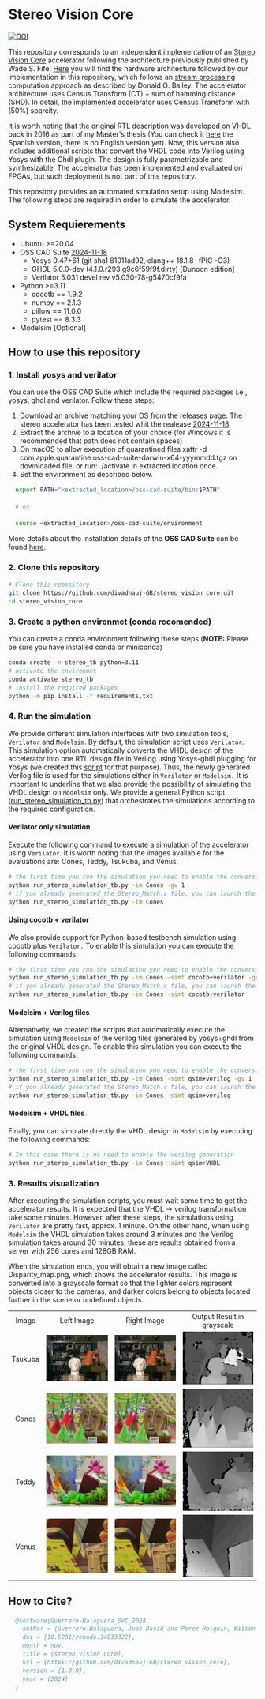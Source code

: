 # Stereo Vision Core

[![DOI](https://zenodo.org/badge/749339858.svg)](https://doi.org/10.5281/zenodo.14033322)

This repository corresponds to an independent implementation of an [Stereo Vision Core](https://ieeexplore.ieee.org/document/6213095) accelerator following the architecture previously published by Wade S. Fife. [Here](https://github.com/divadnauj-GB/stereo_vision_core/blob/main/docs/Stereo_Match_Core.pdf) you will find the hardware architecture followed by our implementation in this repository, which follows an [stream processing](https://books.google.it/books?hl=en&lr=&id=zBvQEAAAQBAJ&oi=fnd&pg=PR13&dq=info:VoM82DhlG14J:scholar.google.com&ots=Kd3v-oct1x&sig=0lTqyihl90F4YWILAg8FHmiNHlI&redir_esc=y#v=onepage&q&f=false) computation approach as described by Donald G. Bailey. The accelerator architecture uses Census Transform (CT) + sum of hamming distance (SHD). In detail, the implemented accelerator uses Census Transform with (50%) sparcity.

It is worth noting that the original RTL description was developed on VHDL back in 2016 as part of my Master's thesis (You can check it [here](https://github.com/divadnauj-GB/stereo_vision_core/blob/main/docs/JuanDGuerrero-Msc-Thesis.pdf) the Spanish version, there is no English version yet). Now, this version also includes additional scripts that convert the VHDL code into Verilog using Yosys with the Ghdl plugin. The design is fully parametrizable and synthesizable. The accelerator has been implemented and evaluated on FPGAs, but such deployment is not part of this repository.

This repository provides an automated simulation setup using Modelsim. The following steps are required in order to simulate the accelerator.

## System Requierements

- Ubuntu >=20.04
- OSS CAD Suite [2024-11-18](https://github.com/YosysHQ/oss-cad-suite-build/releases/download/2024-11-18/oss-cad-suite-linux-x64-20241118.tgz)
  - Yosys 0.47+61 (git sha1 81011ad92, clang++ 18.1.8 -fPIC -O3)
  - GHDL 5.0.0-dev (4.1.0.r293.g9c6f59f9f.dirty) [Dunoon edition]
  - Verilator 5.031 devel rev v5.030-78-g5470cf9fa
- Python >=3.11
  - cocotb == 1.9.2
  - numpy == 2.1.3
  - pillow == 11.0.0
  - pytest == 8.3.3
- Modelsim [Optional]

## How to use this repository

### 1. Install yosys and verilator

You can use the OSS CAD Suite which include the required packages i.e., yosys, ghdl and verilator. Follow these steps:

  1. Download an archive matching your OS from the releases page. The stereo accelerator has been tested whit the realease [2024-11-18](https://github.com/YosysHQ/oss-cad-suite-build/releases/download/2024-11-18/oss-cad-suite-linux-x64-20241118.tgz). 
  2. Extract the archive to a location of your choice (for Windows it is recommended that path does not contain spaces)
  3. On macOS to allow execution of quarantined files xattr -d com.apple.quarantine oss-cad-suite-darwin-x64-yyymmdd.tgz on downloaded file, or run: ./activate in extracted location once.
  4. Set the environment as described below.

  ```bash
    export PATH="<extracted_location>/oss-cad-suite/bin:$PATH"

    # or

    source <extracted_location>/oss-cad-suite/environment
  ```

  More details about the installation details of the **OSS CAD Suite** can be found [here](https://github.com/YosysHQ/oss-cad-suite-build).

### 2. Clone this repository

```bash
# Clone this repository
git clone https://github.com/divadnauj-GB/stereo_vision_core.git
cd stereo_vision_core
```

### 3. Create a python environmet (conda recomended)

You can create a conda environment following these steps (**NOTE:** Please be sure you have installed conda or miniconda)

```bash
conda create -n stereo_tb python=3.11
# activate the environmet
conda activate stereo_tb
# install the required packages
python -m pip install -r requirements.txt

```

### 4. Run the simulation

We provide different simulation interfaces with two simulation tools, `Verilator` and `Modelsim`. By default, the simulation script uses `Verilator`. This simulation option automatically converts the VHDL design of the accelerator into one RTL design file in Verilog using Yosys-ghdl plugging for Yosys (we created this [script](https://github.com/divadnauj-GB/stereo_vision_core/blob/main/scripts/yosys_ghdl.sh) for that purpose). Thus, the newly generated Verilog file is used for the simulations either in `Verilator` or `Modelsim.` It is important to underline that we also provide the possibility of simulating the VHDL design on `Modelsim` only. We provide a general Python script ([run_stereo_simulation_tb.py](https://github.com/divadnauj-GB/stereo_vision_core/blob/main/run_stereo_simulation_tb.py)) that orchestrates the simulations according to the required configuration.

#### Verilator only simulation

Execute the following command to execute a simulation of the accelerator using `Verilator`. It is worth noting that the images available for the evaluations are: Cones, Teddy, Tsukuba, and Venus.

```bash
# the first time you run the simulation you need to enable the conversion from VHDL to verilog using -gv 1 flag
python run_stereo_simulation_tb.py -im Cones -gv 1
# if you already generated the Stereo_Match.v file, you can launch the simulation as follows
python run_stereo_simulation_tb.py -im Cones
```

#### Using cocotb + verilator

We also provide support for Python-based testbench simulation using cocotb plus `Verilator.` To enable this simulation you can execute the following commands:

```bash
# the first time you run the simulation you need to enable the conversion from VHDL to verilog using -gv 1 flag
python run_stereo_simulation_tb.py -im Cones -simt cocotb+verilator -gv 1
# if you already generated the Stereo_Match.v file, you can launch the simulation as follows
python run_stereo_simulation_tb.py -im Cones -simt cocotb+verilator
```

#### Modelsim + Verilog files

Alternatively, we created the scripts that automatically execute the simulation using `Modelsim` of the verilog files generated by yosys+ghdl from the original VHDL design. To enable this simulation you can execute the following commands:

```bash
# the first time you run the simulation you need to enable the conversion from VHDL to verilog using -gv 1 flag
python run_stereo_simulation_tb.py -im Cones -simt qsim+verilog -gv 1
# if you already generated the Stereo_Match.v file, you can launch the simulation as follows
python run_stereo_simulation_tb.py -im Cones -simt qsim+verilog
```

#### Modelsim + VHDL files

Finally, you can simulate directly the VHDL design in `Modelsim` by executing the following commands:

```bash
# In this case there is no need to enable the verilog generation
python run_stereo_simulation_tb.py -im Cones -simt qsim+VHDL

```

### 3. Results visualization

After executing the simulation scripts, you must wait some time to get the accelerator results. It is expected that the VHDL -> verilog transformation take some minutes. However, after these steps, the simulations using `Verilator` are pretty fast, approx. 1 minute. On the other hand, when using `Modelsim` the VHDL simulation takes around 3 minutes and the Verilog simulation takes around 30 minutes, these are results obtained from a server with 256 cores and 128GB RAM.

When the simulation ends, you will obtain a new image called Disparity_map.png, which shows the accelerator results. This image is converted into a grayscale format so that the lighter colors represent objects closer to the cameras, and darker colors belong to objects located further in the scene or undefined objects.

| | | | |
|:-:|:-:|:-:|:-:|
|Image| Left Image          |      Right Image     |     Output Result in grayscale    |
|Tsukuba| ![Leftimg](dataset/TsukubaL.png) | ![rightim](dataset/TsukubaR.png)  |![Disparity_map](docs/img/Disparity_map_tsukuba.png)|
|Cones| ![Leftimg](dataset/ConesL.png) | ![rightim](dataset/ConesR.png)  |![Disparity_map](docs/img/Disparity_map_Cones.png)|
|Teddy| ![Leftimg](dataset/TeddyL.png) | ![rightim](dataset/TeddyR.png)  |![Disparity_map](docs/img/Disparity_map_teddy.png)|
|Venus| ![Leftimg](dataset/VenusL.png) | ![rightim](dataset/VenusR.png)  |![Disparity_map](docs/img/Disparity_map_venus.png)|

## How to Cite?

```bibtex
  @software{Guerrero-Balaguera_SVC_2024,
    author = {Guerrero-Balaguera, Juan-David and Perez-Holguin, Wilson Javier},
    doi = {10.5281/zenodo.14033322},
    month = nov,
    title = {stereo vision core},
    url = {https://github.com/divadnauj-GB/stereo_vision_core},
    version = {1.0.0},
    year = {2024}
  }
```
